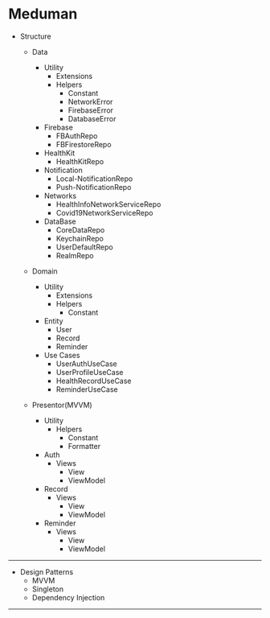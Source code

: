 #  Meduman


- Structure
    - Data
        - Utility
            - Extensions
            - Helpers
                - Constant
                - NetworkError
                - FirebaseError
                - DatabaseError
        - Firebase
            - FBAuthRepo
            - FBFirestoreRepo
        - HealthKit
            - HealthKitRepo
        - Notification
            - Local-NotificationRepo
            - Push-NotificationRepo
        - Networks
            - HealthInfoNetworkServiceRepo
            - Covid19NetworkServiceRepo
        - DataBase
            - CoreDataRepo
            - KeychainRepo
            - UserDefaultRepo
            - RealmRepo
        
    - Domain
        - Utility
            - Extensions
            - Helpers
                - Constant
        - Entity
            - User
            - Record
            - Reminder
        - Use Cases
            - UserAuthUseCase
            - UserProfileUseCase
            - HealthRecordUseCase
            - ReminderUseCase

    - Presentor(MVVM)
        - Utility
            - Helpers
                - Constant
                - Formatter
        - Auth
            - Views
                - View
                - ViewModel
        - Record
            - Views
                - View
                - ViewModel
        - Reminder
            - Views
                - View
                - ViewModel
                
-------------------------------------------------------------------

- Design Patterns
    - MVVM
    - Singleton
    - Dependency Injection
    
-------------------------------------------------------------------
